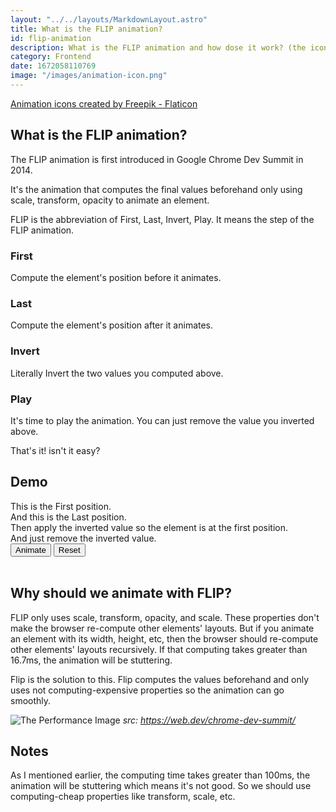 ```yaml
---
layout: "../../layouts/MarkdownLayout.astro"
title: What is the FLIP animation?
id: flip-animation
description: What is the FLIP animation and how dose it work? (the icon's attribution in the article)
category: Frontend
date: 1672058110769
image: "/images/animation-icon.png"
---
```


<a href="https://www.flaticon.com/free-icons/animation" title="animation icons">Animation icons created by Freepik - Flaticon</a>

## **What is the FLIP animation?**

The FLIP animation is first introduced in Google Chrome Dev Summit in 2014.

It's the animation that computes the final values beforehand only using scale, transform, opacity to animate an element.

FLIP is the abbreviation of First, Last, Invert, Play.
It means the step of the FLIP animation.

### First

Compute the element's position before it animates.

### Last

Compute the element's position after it animates.

### Invert

Literally Invert the two values you computed above.

### Play

It's time to play the animation. You can just remove the value you inverted above.

That's it! isn't it easy?


## **Demo**

<div class="flex flex-col space-y-8">
  <div>
      This is the First position.
      <div class="bg-blue-500 h-16 w-16 rounded-lg transition duration-300" ></div>
  </div>
  <div>
    And this is the Last position.
    <div
      class="bg-blue-500 h-16 w-16 rounded-lg transform-gpu ml-24 transition duration-300"
    ></div>
  </div>
  <div>
    Then apply the inverted value so the element is at the first position.
    <div
      class="bg-blue-500 h-16 w-16 rounded-lg transform-gpu -translate-x-24 ml-24 transition duration-300"
    ></div>
  </div>
  <div>
    And just remove the inverted value.
    <div
      id="box"
      class="bg-blue-500 h-16 w-16 rounded-lg transform-gpu -translate-x-24 ml-24 transition duration-300"
    ></div>
    <div class="flex flex-row items-center space-x-4 mt-4">
      <button class="bg-purple-500 text-white rounded-xl px-4 py-2 mt-2" id="animate-button">Animate</button>
      <button class="bg-white text-black rounded-xl px-4 py-2 mt-2" id="reset-button">Reset</button>
    </div>
  </div>
</div>

<script is:inline>
  const box = document.getElementById("box")

  document.getElementById("reset-button").addEventListener("click", () => {
    box.classList.add("-translate-x-24")
  })

  document.getElementById("animate-button").addEventListener("click", () => {
    box.classList.remove("-translate-x-24")
  })
</script>

<br />

## **Why should we animate with FLIP?**

FLIP only uses scale, transform, opacity, and scale.
These properties don't make the browser re-compute other elements' layouts.
But if you animate an element with its width, height, etc, then the browser should re-compute other elements' layouts recursively.
If that computing takes greater than 16.7ms, the animation will be stuttering.

Flip is the solution to this. Flip computes the values beforehand and only uses not computing-expensive properties so the animation can go smoothly.

![The Performance Image](/images/flip-animation/flip-performance.avif)
_src: https://web.dev/chrome-dev-summit/_
 
## **Notes**

As I mentioned earlier, the computing time takes greater than 100ms, the animation will be stuttering which means it's not good. So we should use computing-cheap properties like transform, scale, etc.